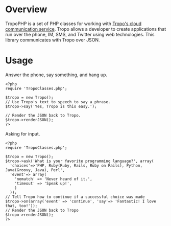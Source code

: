 Overview
========

TropoPHP is a set of PHP classes for working with [Tropo's cloud communication service](http://tropo.com/). Tropo allows a developer to create applications that run over the phone, IM, SMS, and Twitter using web technologies. This library communicates with Tropo over JSON.

Usage
=====

Answer the phone, say something, and hang up.

    <?php    
    require 'TropoClasses.php';

    $tropo = new Tropo();    
    // Use Tropo's text to speech to say a phrase.    
    $tropo->say('Yes, Tropo is this easy.');    

    // Render the JSON back to Tropo.
    $tropo->renderJSON();    
    ?>    
    
Asking for input.

    <?php
    require 'TropoClasses.php';

    $tropo = new Tropo();
    $tropo->ask('What is your favorite programming language?', array(
      'choices'=>'PHP, Ruby(Ruby, Rails, Ruby on Rails), Python, Java(Groovy, Java), Perl',
      'event'=> array(
        'nomatch' => 'Never heard of it.',
        'timeout' => 'Speak up!',
        )
      ));
    // Tell Tropo how to continue if a successful choice was made
    $tropo->on(array('event' => 'continue', 'say'=> 'Fantastic! I love that, too!'));
    // Render the JSON back to Tropo    
    $tropo->renderJSON();
    ?>